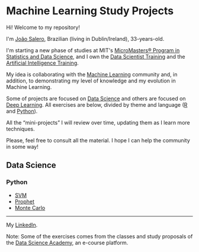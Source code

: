 # Machine Learning Study Projects 
 
 Hi! Welcome to my repository!
 
 I'm [João Salero](https://www.linkedin.com/in/jo%C3%A3o-s-37aa011a8/), Brazilian (living in Dublin/Ireland), 33-years-old.

 I'm starting a new phase of studies at MIT's [MicroMasters® Program in Statistics and Data Science](https://www.edx.org/micromasters/mitx-statistics-and-data-science), and I own the
 [Data Scientist Training](https://www.datascienceacademy.com.br/bundle/formacao-cientista-de-dados) and the [Artificial Intelligence Training](https://www.datascienceacademy.com.br/bundle/formacao-inteligencia-artificial).

 My idea is collaborating with the [Machine Learning](https://en.wikipedia.org/wiki/Machine_learning) community and, in addition, to demonstrating my level of knowledge and my evolution in Machine Learning. 

 Some of projects are focused on [Data Science](https://en.wikipedia.org/wiki/Data_science) and others are focused on [Deep Learning](https://en.wikipedia.org/wiki/Deep_learning). All exercises are below, divided by theme and language ([R](https://www.r-project.org/) and [Python](https://www.python.org/)).

 All the “mini-projects” I will review over time, updating them as I learn more techniques.

 Please, feel free to consult all the material. I hope I can help the community in some way!


## Data Science
 ### Python
- [SVM](https://github.com/Joao-Salero/Data-Science-Projects/tree/master/SVM)
- [Prophet](https://github.com/JoaoSalero-AI/Machine-Learning-Study-Projects/tree/master/Prophet)
- [Monte Carlo](https://github.com/Joao-Salero/Data-Science-Projects/tree/master/MonteCarlo)








---
My [LinkedIn](https://www.linkedin.com/in/jo%C3%A3o-s-37aa011a8/).

Note: Some of the exercises comes from the classes and study proposals of the [Data Science Academy](https://www.datascienceacademy.com.br/), an e-course platform.
